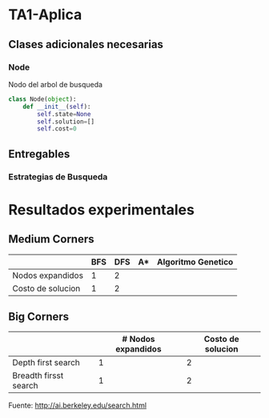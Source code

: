 # TA1-Aplica

## Clases adicionales necesarias

### Node 
Nodo del arbol de busqueda 

```python
class Node(object):
    def __init__(self):
        self.state=None
        self.solution=[]
        self.cost=0
```

## Entregables

### Estrategias de Busqueda 

# Resultados experimentales 

## Medium Corners 

||BFS|DFS|A\*|Algoritmo Genetico|
|-|-|-|-|-|
|Nodos expandidos|1|2|||
|Costo de solucion|1|2|||

## Big Corners 

||# Nodos expandidos|Costo de solucion|
|-|-|-|
|Depth first search|1|2|
|Breadth firsst search|1|2|

Fuente: http://ai.berkeley.edu/search.html